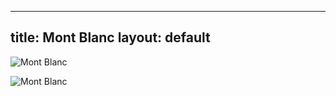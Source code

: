 


---
title: Mont Blanc
layout: default
---

![Mont Blanc](https://www.thenaturaladventure.com/wp-content/uploads/2018/06/tmb-classic.jpg)

![Mont Blanc](https://peakvisor.com/photo/b/b1/MontBlancFromENE.jpg)